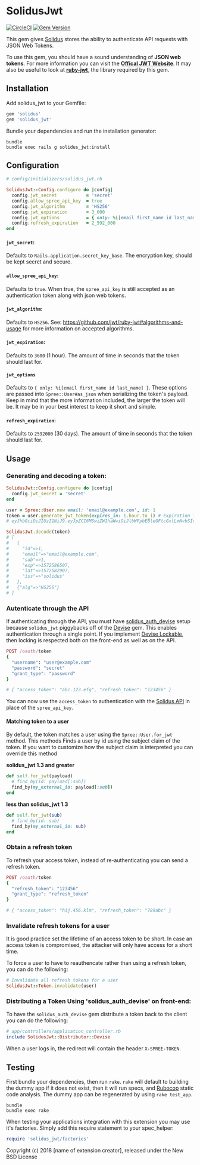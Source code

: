 SolidusJwt
==========

[![CircleCI](https://circleci.com/gh/skukx/solidus_jwt.svg?style=svg)](https://circleci.com/gh/skukx/solidus_jwt)
[![Gem Version](https://badge.fury.io/rb/solidus_jwt.svg)](https://badge.fury.io/rb/solidus_jwt)

This gem gives [Solidus](https://github.com/solidusio/solidus) stores the ability to authenticate API requests with
JSON Web Tokens.

To use this gem, you should have a sound understanding of **JSON web tokens**. For more information you can visit the [**Offical JWT Website**](https://jwt.io/introduction/). It may also be useful to look at [**ruby-jwt**](https://github.com/jwt/ruby-jwt), the library required by this gem.


Installation
------------

Add solidus_jwt to your Gemfile:

```ruby
gem 'solidus'
gem 'solidus_jwt'
```

Bundle your dependencies and run the installation generator:

```shell
bundle
bundle exec rails g solidus_jwt:install
```

Configuration
-------------
```ruby
# config/initializers/solidus_jwt.rb

SolidusJwt::Config.configure do |config|
  config.jwt_secret           = 'secret'
  config.allow_spree_api_key  = true
  config.jwt_algorithm        = 'HS256'
  config.jwt_expiration       = 3_600
  config.jwt_options          = { only: %i[email first_name id last_name] }
  config.refresh_expiration   = 2_592_000
end
```

#### `jwt_secret`:
Defaults to `Rails.application.secret_key_base`. The encryption key, should be kept secret and secure.

#### `allow_spree_api_key`:
Defaults to `true`. When true, the `spree_api_key` is still accepted as an authentication token along with json web tokens.

#### `jwt_algorithm`:
Defaults to `HS256`. See: https://github.com/jwt/ruby-jwt#algorithms-and-usage for more information on accepted algorithms.

#### `jwt_expiration`:
Defaults to `3600` (1 hour). The amount of time in seconds that the token should last for.

#### `jwt_options`
Defaults to `{ only: %i[email first_name id last_name] }`. These options are passed into `Spree::User#as_json` when serializing the token's payload.  Keep in mind that the more information included, the larger the token will be. It may be in your best interest to keep it short and simple.

#### `refresh_expiration`:
Defaults to `2592000` (30 days). The amount of time in seconds that the token should last for.

Usage
-------------
### Generating and decoding a token:

```ruby
SolidusJwt::Config.configure do |config|
  config.jwt_secret = 'secret'
end

user = Spree::User.new email: 'email@example.com', id: 1
token = user.generate_jwt_token(expires_in: 1.hour.to_i) # Expiration is time in seconds
# eyJhbGciOiJIUzI1NiJ9.eyJpZCI6MSwiZW1haWwiOiJlbWFpbEBleGFtcGxlLmNvbSIsInN1YiI6MSwiZXhwIjoxNTcyNTg2NTA3LCJpYXQiOjE1NzI1ODI5MDcsImlzcyI6InNvbGlkdXMifQ.UEmPLClCmOii_5-Qa6fB_ToGavIJYY6PAyfhARitMwI

SolidusJwt.decode(token)
# [
#   {
#     "id"=>1, 
#     "email"=>"email@example.com", 
#     "sub"=>1, 
#     "exp"=>1572586507, 
#     "iat"=>1572582907, 
#     "iss"=>"solidus"
#   },
#   {"alg"=>"HS256"}
# ]
```

### Autenticate through the API

If authenticating through the API, you must have 
[solidus_auth_devise](https://github.com/solidusio/solidus_auth_devise) setup
because `solidus_jwt` piggybacks off of the [Devise](https://github.com/plataformatec/devise) 
gem. This enables authentication through a single point. If you implement 
[Devise Lockable](https://www.rubydoc.info/github/plataformatec/devise/master/Devise/Models/Lockable), 
then locking is respected both on the front-end as well as on the API.

```ruby
POST /oauth/token
{
  "username": "user@example.com"
  "password": "secret"
  "grant_type": "password"
}

# { "access_token": "abc.123.efg", "refresh_token": "123456" }
```

You can now use the `access_token` to authentication with the 
[Solidus API](https://github.com/solidusio/solidus/tree/master/api) in place
of the `spree_api_key`.

#### Matching token to a user

By default, the token matches a user using the `Spree::User.for_jwt` method. This methods
Finds a user by id using the subject claim of the token. If you want to customize how the
subject claim is interpreted you can override this method

**solidus_jwt 1.3 and greater**
```ruby
def self.for_jwt(payload)
  # find_by(id: payload[:sub])
  find_by(my_external_id: payload[:sub])
end
```

**less than solidus_jwt 1.3**
```ruby
def self.for_jwt(sub)
  # find_by(id: sub)
  find_by(my_external_id: sub)
end
```

### Obtain a refresh token

To refresh your access token, instead of re-authenticating you can send
a refresh token.

```ruby
POST /oauth/token
{
  "refresh_token": "123456"
  "grant_type": "refresh_token"
}

# { "access_token": "hij.456.klm", "refresh_token": "789abc" }
```

### Invalidate refresh tokens for a user

It is good practice set the lifetime of an access token to be short. In case an
access token is compromised, the attacker will only have access for a short time.

To force a user to have to reauthencate rather than using a refresh token,
you can do the following:

```ruby
# Invalidate all refresh tokens for a user
SolidusJwt::Token.invalidate(user)
```

### Distributing a Token Using 'solidus_auth_devise' on front-end:

To have the `solidus_auth_devise` gem distribute a token back to the client
you can do the following:
```ruby
# app/controllers/application_controller.rb
include SolidusJwt::Distributor::Devise
```

When a user logs in, the redirect will contain the header `X-SPREE-TOKEN`.

Testing
-------

First bundle your dependencies, then run `rake`. `rake` will default to building the dummy app if it does not exist, then it will run specs, and [Rubocop](https://github.com/bbatsov/rubocop) static code analysis. The dummy app can be regenerated by using `rake test_app`.

```shell
bundle
bundle exec rake
```

When testing your applications integration with this extension you may use it's factories.
Simply add this require statement to your spec_helper:

```ruby
require 'solidus_jwt/factories'
```

Copyright (c) 2018 [name of extension creator], released under the New BSD License
